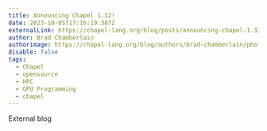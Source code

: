 ```yaml
---
title: Announcing Chapel 1.32!
date: 2023-10-05T17:16:19.387Z
externalLink: https://chapel-lang.org/blog/posts/announcing-chapel-1.32/
author: Brad Chamberlain
authorimage: https://chapel-lang.org/blog/authors/brad-chamberlain/photo.jpg
disable: false
tags:
  - Chapel
  - opensource
  - HPC
  - GPU Programming
  - chapel
---
```

E﻿xternal blog